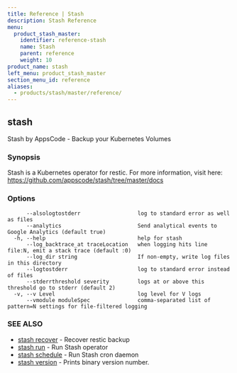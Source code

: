 ```yaml
---
title: Reference | Stash
description: Stash Reference
menu:
  product_stash_master:
    identifier: reference-stash
    name: Stash
    parent: reference
    weight: 10
product_name: stash
left_menu: product_stash_master
section_menu_id: reference
aliases:
  - products/stash/master/reference/
---
```

## stash

Stash by AppsCode - Backup your Kubernetes Volumes

### Synopsis


Stash is a Kubernetes operator for restic. For more information, visit here: https://github.com/appscode/stash/tree/master/docs

### Options

```
      --alsologtostderr                  log to standard error as well as files
      --analytics                        Send analytical events to Google Analytics (default true)
  -h, --help                             help for stash
      --log_backtrace_at traceLocation   when logging hits line file:N, emit a stack trace (default :0)
      --log_dir string                   If non-empty, write log files in this directory
      --logtostderr                      log to standard error instead of files
      --stderrthreshold severity         logs at or above this threshold go to stderr (default 2)
  -v, --v Level                          log level for V logs
      --vmodule moduleSpec               comma-separated list of pattern=N settings for file-filtered logging
```

### SEE ALSO
* [stash recover](stash_recover.md)	 - Recover restic backup
* [stash run](stash_run.md)	 - Run Stash operator
* [stash schedule](stash_schedule.md)	 - Run Stash cron daemon
* [stash version](stash_version.md)	 - Prints binary version number.

